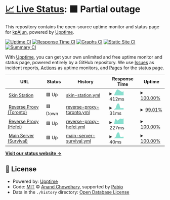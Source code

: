 # [📈 Live Status](https://kpAjun.github.io/hyena-upptime): <!--live status--> **🟧 Partial outage**

This repository contains the open-source uptime monitor and status page for [kpAjun](https://kpAjun.github.io/hyena-upptime), powered by [Upptime](https://github.com/upptime/upptime).

[![Uptime CI](https://github.com/kpAjun/hyena-upptime/workflows/Uptime%20CI/badge.svg)](https://github.com/kpAjun/hyena-upptime/actions?query=workflow%3A%22Uptime+CI%22)
[![Response Time CI](https://github.com/kpAjun/hyena-upptime/workflows/Response%20Time%20CI/badge.svg)](https://github.com/kpAjun/hyena-upptime/actions?query=workflow%3A%22Response+Time+CI%22)
[![Graphs CI](https://github.com/kpAjun/hyena-upptime/workflows/Graphs%20CI/badge.svg)](https://github.com/kpAjun/hyena-upptime/actions?query=workflow%3A%22Graphs+CI%22)
[![Static Site CI](https://github.com/kpAjun/hyena-upptime/workflows/Static%20Site%20CI/badge.svg)](https://github.com/kpAjun/hyena-upptime/actions?query=workflow%3A%22Static+Site+CI%22)
[![Summary CI](https://github.com/kpAjun/hyena-upptime/workflows/Summary%20CI/badge.svg)](https://github.com/kpAjun/hyena-upptime/actions?query=workflow%3A%22Summary+CI%22)

With [Upptime](https://upptime.js.org), you can get your own unlimited and free uptime monitor and status page, powered entirely by a GitHub repository. We use [Issues](https://github.com/kpAjun/hyena-upptime/issues) as incident reports, [Actions](https://github.com/kpAjun/hyena-upptime/actions) as uptime monitors, and [Pages](https://kpAjun.github.io/hyena-upptime) for the status page.

<!--start: status pages-->
<!-- This summary is generated by Upptime (https://github.com/upptime/upptime) -->
<!-- Do not edit this manually, your changes will be overwritten -->
<!-- prettier-ignore -->
| URL | Status | History | Response Time | Uptime |
| --- | ------ | ------- | ------------- | ------ |
| <img alt="" src="https://icons.duckduckgo.com/ip3/account.teamhyena.org.ico" height="13"> [Skin Station](https://account.teamhyena.org) | 🟩 Up | [skin-station.yml](https://github.com/kpAjun/hyena-upptime/commits/HEAD/history/skin-station.yml) | <details><summary><img alt="Response time graph" src="./graphs/skin-station/response-time-week.png" height="20"> 412ms</summary><br><a href="https://kpAjun.github.io/hyena-upptime/history/skin-station"><img alt="Response time 412" src="https://img.shields.io/endpoint?url=https%3A%2F%2Fraw.githubusercontent.com%2FkpAjun%2Fhyena-upptime%2FHEAD%2Fapi%2Fskin-station%2Fresponse-time.json"></a><br><a href="https://kpAjun.github.io/hyena-upptime/history/skin-station"><img alt="24-hour response time 412" src="https://img.shields.io/endpoint?url=https%3A%2F%2Fraw.githubusercontent.com%2FkpAjun%2Fhyena-upptime%2FHEAD%2Fapi%2Fskin-station%2Fresponse-time-day.json"></a><br><a href="https://kpAjun.github.io/hyena-upptime/history/skin-station"><img alt="7-day response time 412" src="https://img.shields.io/endpoint?url=https%3A%2F%2Fraw.githubusercontent.com%2FkpAjun%2Fhyena-upptime%2FHEAD%2Fapi%2Fskin-station%2Fresponse-time-week.json"></a><br><a href="https://kpAjun.github.io/hyena-upptime/history/skin-station"><img alt="30-day response time 412" src="https://img.shields.io/endpoint?url=https%3A%2F%2Fraw.githubusercontent.com%2FkpAjun%2Fhyena-upptime%2FHEAD%2Fapi%2Fskin-station%2Fresponse-time-month.json"></a><br><a href="https://kpAjun.github.io/hyena-upptime/history/skin-station"><img alt="1-year response time 412" src="https://img.shields.io/endpoint?url=https%3A%2F%2Fraw.githubusercontent.com%2FkpAjun%2Fhyena-upptime%2FHEAD%2Fapi%2Fskin-station%2Fresponse-time-year.json"></a></details> | <details><summary><a href="https://kpAjun.github.io/hyena-upptime/history/skin-station">100.00%</a></summary><a href="https://kpAjun.github.io/hyena-upptime/history/skin-station"><img alt="All-time uptime 100.00%" src="https://img.shields.io/endpoint?url=https%3A%2F%2Fraw.githubusercontent.com%2FkpAjun%2Fhyena-upptime%2FHEAD%2Fapi%2Fskin-station%2Fuptime.json"></a><br><a href="https://kpAjun.github.io/hyena-upptime/history/skin-station"><img alt="24-hour uptime 100.00%" src="https://img.shields.io/endpoint?url=https%3A%2F%2Fraw.githubusercontent.com%2FkpAjun%2Fhyena-upptime%2FHEAD%2Fapi%2Fskin-station%2Fuptime-day.json"></a><br><a href="https://kpAjun.github.io/hyena-upptime/history/skin-station"><img alt="7-day uptime 100.00%" src="https://img.shields.io/endpoint?url=https%3A%2F%2Fraw.githubusercontent.com%2FkpAjun%2Fhyena-upptime%2FHEAD%2Fapi%2Fskin-station%2Fuptime-week.json"></a><br><a href="https://kpAjun.github.io/hyena-upptime/history/skin-station"><img alt="30-day uptime 100.00%" src="https://img.shields.io/endpoint?url=https%3A%2F%2Fraw.githubusercontent.com%2FkpAjun%2Fhyena-upptime%2FHEAD%2Fapi%2Fskin-station%2Fuptime-month.json"></a><br><a href="https://kpAjun.github.io/hyena-upptime/history/skin-station"><img alt="1-year uptime 100.00%" src="https://img.shields.io/endpoint?url=https%3A%2F%2Fraw.githubusercontent.com%2FkpAjun%2Fhyena-upptime%2FHEAD%2Fapi%2Fskin-station%2Fuptime-year.json"></a></details>
| <img alt="" src="https://icons.duckduckgo.com/ip3/null.ico" height="13"> [Reverse Proxy (Toronto)](mc.teamhyena.org) | 🟥 Down | [reverse-proxy-toronto.yml](https://github.com/kpAjun/hyena-upptime/commits/HEAD/history/reverse-proxy-toronto.yml) | <details><summary><img alt="Response time graph" src="./graphs/reverse-proxy-toronto/response-time-week.png" height="20"> 31ms</summary><br><a href="https://kpAjun.github.io/hyena-upptime/history/reverse-proxy-toronto"><img alt="Response time 31" src="https://img.shields.io/endpoint?url=https%3A%2F%2Fraw.githubusercontent.com%2FkpAjun%2Fhyena-upptime%2FHEAD%2Fapi%2Freverse-proxy-toronto%2Fresponse-time.json"></a><br><a href="https://kpAjun.github.io/hyena-upptime/history/reverse-proxy-toronto"><img alt="24-hour response time 31" src="https://img.shields.io/endpoint?url=https%3A%2F%2Fraw.githubusercontent.com%2FkpAjun%2Fhyena-upptime%2FHEAD%2Fapi%2Freverse-proxy-toronto%2Fresponse-time-day.json"></a><br><a href="https://kpAjun.github.io/hyena-upptime/history/reverse-proxy-toronto"><img alt="7-day response time 31" src="https://img.shields.io/endpoint?url=https%3A%2F%2Fraw.githubusercontent.com%2FkpAjun%2Fhyena-upptime%2FHEAD%2Fapi%2Freverse-proxy-toronto%2Fresponse-time-week.json"></a><br><a href="https://kpAjun.github.io/hyena-upptime/history/reverse-proxy-toronto"><img alt="30-day response time 31" src="https://img.shields.io/endpoint?url=https%3A%2F%2Fraw.githubusercontent.com%2FkpAjun%2Fhyena-upptime%2FHEAD%2Fapi%2Freverse-proxy-toronto%2Fresponse-time-month.json"></a><br><a href="https://kpAjun.github.io/hyena-upptime/history/reverse-proxy-toronto"><img alt="1-year response time 31" src="https://img.shields.io/endpoint?url=https%3A%2F%2Fraw.githubusercontent.com%2FkpAjun%2Fhyena-upptime%2FHEAD%2Fapi%2Freverse-proxy-toronto%2Fresponse-time-year.json"></a></details> | <details><summary><a href="https://kpAjun.github.io/hyena-upptime/history/reverse-proxy-toronto">99.01%</a></summary><a href="https://kpAjun.github.io/hyena-upptime/history/reverse-proxy-toronto"><img alt="All-time uptime 99.01%" src="https://img.shields.io/endpoint?url=https%3A%2F%2Fraw.githubusercontent.com%2FkpAjun%2Fhyena-upptime%2FHEAD%2Fapi%2Freverse-proxy-toronto%2Fuptime.json"></a><br><a href="https://kpAjun.github.io/hyena-upptime/history/reverse-proxy-toronto"><img alt="24-hour uptime 99.01%" src="https://img.shields.io/endpoint?url=https%3A%2F%2Fraw.githubusercontent.com%2FkpAjun%2Fhyena-upptime%2FHEAD%2Fapi%2Freverse-proxy-toronto%2Fuptime-day.json"></a><br><a href="https://kpAjun.github.io/hyena-upptime/history/reverse-proxy-toronto"><img alt="7-day uptime 99.01%" src="https://img.shields.io/endpoint?url=https%3A%2F%2Fraw.githubusercontent.com%2FkpAjun%2Fhyena-upptime%2FHEAD%2Fapi%2Freverse-proxy-toronto%2Fuptime-week.json"></a><br><a href="https://kpAjun.github.io/hyena-upptime/history/reverse-proxy-toronto"><img alt="30-day uptime 99.01%" src="https://img.shields.io/endpoint?url=https%3A%2F%2Fraw.githubusercontent.com%2FkpAjun%2Fhyena-upptime%2FHEAD%2Fapi%2Freverse-proxy-toronto%2Fuptime-month.json"></a><br><a href="https://kpAjun.github.io/hyena-upptime/history/reverse-proxy-toronto"><img alt="1-year uptime 99.01%" src="https://img.shields.io/endpoint?url=https%3A%2F%2Fraw.githubusercontent.com%2FkpAjun%2Fhyena-upptime%2FHEAD%2Fapi%2Freverse-proxy-toronto%2Fuptime-year.json"></a></details>
| <img alt="" src="https://icons.duckduckgo.com/ip3/null.ico" height="13"> [Reverse Proxy (Hefei)](120.78.128.225) | 🟩 Up | [reverse-proxy-hefei.yml](https://github.com/kpAjun/hyena-upptime/commits/HEAD/history/reverse-proxy-hefei.yml) | <details><summary><img alt="Response time graph" src="./graphs/reverse-proxy-hefei/response-time-week.png" height="20"> 227ms</summary><br><a href="https://kpAjun.github.io/hyena-upptime/history/reverse-proxy-hefei"><img alt="Response time 227" src="https://img.shields.io/endpoint?url=https%3A%2F%2Fraw.githubusercontent.com%2FkpAjun%2Fhyena-upptime%2FHEAD%2Fapi%2Freverse-proxy-hefei%2Fresponse-time.json"></a><br><a href="https://kpAjun.github.io/hyena-upptime/history/reverse-proxy-hefei"><img alt="24-hour response time 227" src="https://img.shields.io/endpoint?url=https%3A%2F%2Fraw.githubusercontent.com%2FkpAjun%2Fhyena-upptime%2FHEAD%2Fapi%2Freverse-proxy-hefei%2Fresponse-time-day.json"></a><br><a href="https://kpAjun.github.io/hyena-upptime/history/reverse-proxy-hefei"><img alt="7-day response time 227" src="https://img.shields.io/endpoint?url=https%3A%2F%2Fraw.githubusercontent.com%2FkpAjun%2Fhyena-upptime%2FHEAD%2Fapi%2Freverse-proxy-hefei%2Fresponse-time-week.json"></a><br><a href="https://kpAjun.github.io/hyena-upptime/history/reverse-proxy-hefei"><img alt="30-day response time 227" src="https://img.shields.io/endpoint?url=https%3A%2F%2Fraw.githubusercontent.com%2FkpAjun%2Fhyena-upptime%2FHEAD%2Fapi%2Freverse-proxy-hefei%2Fresponse-time-month.json"></a><br><a href="https://kpAjun.github.io/hyena-upptime/history/reverse-proxy-hefei"><img alt="1-year response time 227" src="https://img.shields.io/endpoint?url=https%3A%2F%2Fraw.githubusercontent.com%2FkpAjun%2Fhyena-upptime%2FHEAD%2Fapi%2Freverse-proxy-hefei%2Fresponse-time-year.json"></a></details> | <details><summary><a href="https://kpAjun.github.io/hyena-upptime/history/reverse-proxy-hefei">100.00%</a></summary><a href="https://kpAjun.github.io/hyena-upptime/history/reverse-proxy-hefei"><img alt="All-time uptime 100.00%" src="https://img.shields.io/endpoint?url=https%3A%2F%2Fraw.githubusercontent.com%2FkpAjun%2Fhyena-upptime%2FHEAD%2Fapi%2Freverse-proxy-hefei%2Fuptime.json"></a><br><a href="https://kpAjun.github.io/hyena-upptime/history/reverse-proxy-hefei"><img alt="24-hour uptime 100.00%" src="https://img.shields.io/endpoint?url=https%3A%2F%2Fraw.githubusercontent.com%2FkpAjun%2Fhyena-upptime%2FHEAD%2Fapi%2Freverse-proxy-hefei%2Fuptime-day.json"></a><br><a href="https://kpAjun.github.io/hyena-upptime/history/reverse-proxy-hefei"><img alt="7-day uptime 100.00%" src="https://img.shields.io/endpoint?url=https%3A%2F%2Fraw.githubusercontent.com%2FkpAjun%2Fhyena-upptime%2FHEAD%2Fapi%2Freverse-proxy-hefei%2Fuptime-week.json"></a><br><a href="https://kpAjun.github.io/hyena-upptime/history/reverse-proxy-hefei"><img alt="30-day uptime 100.00%" src="https://img.shields.io/endpoint?url=https%3A%2F%2Fraw.githubusercontent.com%2FkpAjun%2Fhyena-upptime%2FHEAD%2Fapi%2Freverse-proxy-hefei%2Fuptime-month.json"></a><br><a href="https://kpAjun.github.io/hyena-upptime/history/reverse-proxy-hefei"><img alt="1-year uptime 100.00%" src="https://img.shields.io/endpoint?url=https%3A%2F%2Fraw.githubusercontent.com%2FkpAjun%2Fhyena-upptime%2FHEAD%2Fapi%2Freverse-proxy-hefei%2Fuptime-year.json"></a></details>
| <img alt="" src="https://icons.duckduckgo.com/ip3/null.ico" height="13"> [Main Server (Survival)](minecraft.teamhyena.org) | 🟩 Up | [main-server-survival.yml](https://github.com/kpAjun/hyena-upptime/commits/HEAD/history/main-server-survival.yml) | <details><summary><img alt="Response time graph" src="./graphs/main-server-survival/response-time-week.png" height="20"> 40ms</summary><br><a href="https://kpAjun.github.io/hyena-upptime/history/main-server-survival"><img alt="Response time 40" src="https://img.shields.io/endpoint?url=https%3A%2F%2Fraw.githubusercontent.com%2FkpAjun%2Fhyena-upptime%2FHEAD%2Fapi%2Fmain-server-survival%2Fresponse-time.json"></a><br><a href="https://kpAjun.github.io/hyena-upptime/history/main-server-survival"><img alt="24-hour response time 40" src="https://img.shields.io/endpoint?url=https%3A%2F%2Fraw.githubusercontent.com%2FkpAjun%2Fhyena-upptime%2FHEAD%2Fapi%2Fmain-server-survival%2Fresponse-time-day.json"></a><br><a href="https://kpAjun.github.io/hyena-upptime/history/main-server-survival"><img alt="7-day response time 40" src="https://img.shields.io/endpoint?url=https%3A%2F%2Fraw.githubusercontent.com%2FkpAjun%2Fhyena-upptime%2FHEAD%2Fapi%2Fmain-server-survival%2Fresponse-time-week.json"></a><br><a href="https://kpAjun.github.io/hyena-upptime/history/main-server-survival"><img alt="30-day response time 40" src="https://img.shields.io/endpoint?url=https%3A%2F%2Fraw.githubusercontent.com%2FkpAjun%2Fhyena-upptime%2FHEAD%2Fapi%2Fmain-server-survival%2Fresponse-time-month.json"></a><br><a href="https://kpAjun.github.io/hyena-upptime/history/main-server-survival"><img alt="1-year response time 40" src="https://img.shields.io/endpoint?url=https%3A%2F%2Fraw.githubusercontent.com%2FkpAjun%2Fhyena-upptime%2FHEAD%2Fapi%2Fmain-server-survival%2Fresponse-time-year.json"></a></details> | <details><summary><a href="https://kpAjun.github.io/hyena-upptime/history/main-server-survival">100.00%</a></summary><a href="https://kpAjun.github.io/hyena-upptime/history/main-server-survival"><img alt="All-time uptime 100.00%" src="https://img.shields.io/endpoint?url=https%3A%2F%2Fraw.githubusercontent.com%2FkpAjun%2Fhyena-upptime%2FHEAD%2Fapi%2Fmain-server-survival%2Fuptime.json"></a><br><a href="https://kpAjun.github.io/hyena-upptime/history/main-server-survival"><img alt="24-hour uptime 100.00%" src="https://img.shields.io/endpoint?url=https%3A%2F%2Fraw.githubusercontent.com%2FkpAjun%2Fhyena-upptime%2FHEAD%2Fapi%2Fmain-server-survival%2Fuptime-day.json"></a><br><a href="https://kpAjun.github.io/hyena-upptime/history/main-server-survival"><img alt="7-day uptime 100.00%" src="https://img.shields.io/endpoint?url=https%3A%2F%2Fraw.githubusercontent.com%2FkpAjun%2Fhyena-upptime%2FHEAD%2Fapi%2Fmain-server-survival%2Fuptime-week.json"></a><br><a href="https://kpAjun.github.io/hyena-upptime/history/main-server-survival"><img alt="30-day uptime 100.00%" src="https://img.shields.io/endpoint?url=https%3A%2F%2Fraw.githubusercontent.com%2FkpAjun%2Fhyena-upptime%2FHEAD%2Fapi%2Fmain-server-survival%2Fuptime-month.json"></a><br><a href="https://kpAjun.github.io/hyena-upptime/history/main-server-survival"><img alt="1-year uptime 100.00%" src="https://img.shields.io/endpoint?url=https%3A%2F%2Fraw.githubusercontent.com%2FkpAjun%2Fhyena-upptime%2FHEAD%2Fapi%2Fmain-server-survival%2Fuptime-year.json"></a></details>

<!--end: status pages-->

[**Visit our status website →**](https://kpAjun.github.io/hyena-upptime)

## 📄 License

- Powered by: [Upptime](https://github.com/upptime/upptime)
- Code: [MIT](./LICENSE) © [Anand Chowdhary](https://anandchowdhary.com), supported by [Pabio](https://pabio.com)
- Data in the `./history` directory: [Open Database License](https://opendatacommons.org/licenses/odbl/1-0/)
